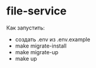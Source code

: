 # file-service

Как запустить:

- создать .env из .env.example
- make migrate-install
- make migrate-up
- make up